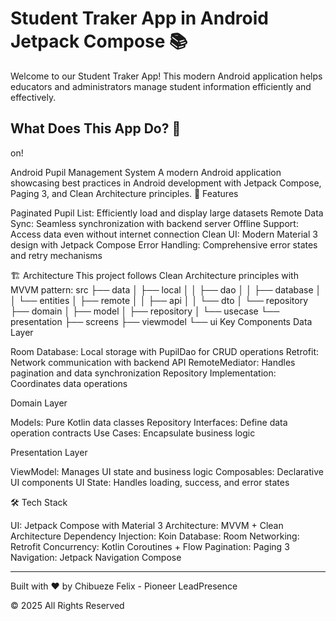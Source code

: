 # Student Traker App in Android Jetpack Compose 📚

Welcome to our Student Traker App! This modern Android application helps educators and administrators manage student information efficiently and effectively.

## What Does This App Do? 🎯
on!

Android Pupil Management System
A modern Android application showcasing best practices in Android development with Jetpack Compose, Paging 3, and Clean Architecture principles.
🌟 Features

Paginated Pupil List: Efficiently load and display large datasets
Remote Data Sync: Seamless synchronization with backend server
Offline Support: Access data even without internet connection
Clean UI: Modern Material 3 design with Jetpack Compose
Error Handling: Comprehensive error states and retry mechanisms

🏗 Architecture
This project follows Clean Architecture principles with MVVM pattern:
src
├── data
│   ├── local
│   │   ├── dao
│   │   ├── database
│   │   └── entities
│   ├── remote
│   │   ├── api
│   │   └── dto
│   └── repository
├── domain
│   ├── model
│   ├── repository
│   └── usecase
└── presentation
    ├── screens
    ├── viewmodel
    └── ui
Key Components
Data Layer

Room Database: Local storage with PupilDao for CRUD operations
Retrofit: Network communication with backend API
RemoteMediator: Handles pagination and data synchronization
Repository Implementation: Coordinates data operations

Domain Layer

Models: Pure Kotlin data classes
Repository Interfaces: Define data operation contracts
Use Cases: Encapsulate business logic

Presentation Layer

ViewModel: Manages UI state and business logic
Composables: Declarative UI components
UI State: Handles loading, success, and error states

🛠 Tech Stack

UI: Jetpack Compose with Material 3
Architecture: MVVM + Clean Architecture
Dependency Injection: Koin
Database: Room
Networking: Retrofit
Concurrency: Kotlin Coroutines + Flow
Pagination: Paging 3
Navigation: Jetpack Navigation Compose

---

Built with ❤️ by Chibueze Felix - Pioneer LeadPresence

© 2025 All Rights Reserved
